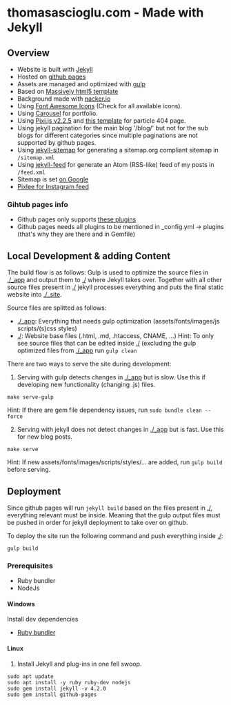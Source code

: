 # thomasascioglu.com - Made with Jekyll

## Overview
* Website is built with [Jekyll](https://jekyllrb.com/)
* Hosted on [github pages](https://pages.github.com/)
* Assets are managed and optimized with [gulp](https://gulpjs.com/)
* Based on [Massively html5 template](https://html5up.net/massively)
* Background made with [nacker.io](https://app.naker.io/?href=Top6)
* Using [Font Awesome Icons](https://fontawesome.com/icons?d=gallery) (Check for all available icons).
* Using [Carousel](https://jekyllcodex.org/without-plugin/slider/#) for portfolio.
* Using [Pixi.js v2.2.5](https://cdnjs.cloudflare.com/ajax/libs/pixi.js/2.2.5/pixi.js) and [this template](https://codepen.io/enricotoniato/pen/gbzJYO) for particle 404 page.
* Using jekyll pagination for the main blog '/blog/' but not for the sub blogs for different categories since multiple paginations are not supported by github pages.
* Using [jekyll-sitemap](https://github.com/jekyll/jekyll-sitemap) for generating a sitemap.org compliant sitemap in `/sitemap.xml`
* Using [jekyll-feed](https://github.com/jekyll/jekyll-feed) for generate an Atom (RSS-like) feed of my posts in `/feed.xml`
* Sitemap is set [on Google](https://search.google.com/search-console/sitemaps?resource_id=sc-domain%3Athomasascioglu.com&hl=en)
* [Pixlee for Instagram feed](https://socialfeed.pixlee.com/)

### Gihtub pages info

* Github pages only supports [these plugins](https://pages.github.com/versions/)
* Github pages needs all plugins to be mentioned in _config.yml -> plugins (that's why they are there and in Gemfile)

## Local Development & adding Content
The build flow is as follows:
Gulp is used to optimize the source files in [./_app](./_app/) and output them to [./](./) where Jekyll takes over.
Together with all other source files present in [./](./) jekyll processes everything and puts the final static website into [./_site](./_site).


Source files are splitted as follows:
* [./_app](./_app/): Everything that needs gulp optimization (assets/fonts/images/js scripts/(s)css styles)
* [./](.//): Website base files (.html, .md, .htaccess, CNAME, ...)
Hint: To only see source files that can be edited inside [./](.//) (excluding the gulp optimized files from [./_app](./_app/) run `gulp clean`


There are two ways to serve the site during development:

1. Serving with gulp detects changes in [./_app](./_app/) but is slow.
Use this if developing new functionality (changing .js) files.
```
make serve-gulp
```
Hint: If there are gem file dependency issues, run `sudo bundle clean --force`

2. Serving with jekyll does not detect changes in [./_app](./_app/) but is fast.
Use this for new blog posts.

```
make serve
```
Hint: If new assets/fonts/images/scripts/styles/... are added, run `gulp build` before serving.

## Deployment
Since github pages will run `jekyll build` based on the files present in [./](.//), everything relevant must be inside. Meaning that the gulp output files must be pushed in order for jekyll deployment to take over on github.

To deploy the site run the following command and push everything inside [./](.//):
```
gulp build
```

### Prerequisites
* Ruby bundler
* NodeJs

#### Windows
Install dev dependencies
* [Ruby bundler](https://idratherbewriting.com/documentation-theme-jekyll/mydoc_install_jekyll_on_windows.html)


#### Linux
1. Install Jekyll and plug-ins in one fell swoop.
```
sudo apt update
sudo apt install -y ruby ruby-dev nodejs
sudo gem install jekyll -v 4.2.0
sudo gem install github-pages
```
